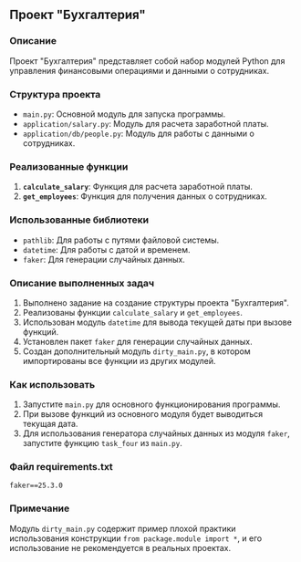 ## Проект "Бухгалтерия"

### Описание

Проект "Бухгалтерия" представляет собой набор модулей Python для управления финансовыми операциями и данными о сотрудниках.

### Структура проекта

- `main.py`: Основной модуль для запуска программы.
- `application/salary.py`: Модуль для расчета заработной платы.
- `application/db/people.py`: Модуль для работы с данными о сотрудниках.

### Реализованные функции

1. **`calculate_salary`**: Функция для расчета заработной платы.
2. **`get_employees`**: Функция для получения данных о сотрудниках.

### Использованные библиотеки

- `pathlib`: Для работы с путями файловой системы.
- `datetime`: Для работы с датой и временем.
- `faker`: Для генерации случайных данных.

### Описание выполненных задач

1. Выполнено задание на создание структуры проекта "Бухгалтерия".
2. Реализованы функции `calculate_salary` и `get_employees`.
3. Использован модуль `datetime` для вывода текущей даты при вызове функций.
4. Установлен пакет `faker` для генерации случайных данных.
5. Создан дополнительный модуль `dirty_main.py`, в котором импортированы все функции из других модулей.

### Как использовать

1. Запустите `main.py` для основного функционирования программы.
2. При вызове функций из основного модуля будет выводиться текущая дата.
3. Для использования генератора случайных данных из модуля `faker`, запустите функцию `task_four` из `main.py`.

### Файл requirements.txt

```
faker==25.3.0
```

### Примечание

Модуль `dirty_main.py` содержит пример плохой практики использования конструкции `from package.module import *`, и его использование не рекомендуется в реальных проектах.